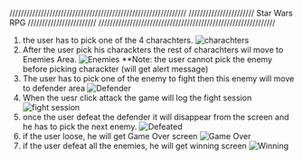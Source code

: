 //////////////////////////////////////////////////////////////
/////////////////////// Star Wars RPG ////////////////////////
//////////////////////////////////////////////////////////////

1. the user has to pick one of the 4 charachters.
   ![charachters](images/step1.jpg)
2. After the user pick his charackters the rest of charachters wil move
   to Enemies Area.
   ![Enemies](images/step2.jpg)
   \*\*Note: the user cannot pick the enemy before picking charackter (will get alert message)
3. The user has to pick one of the enemy to fight then this enemy will move
   to defender area
   ![Defender](images/step3.jpg)
4. When the uesr click attack the game will log the fight session
   ![fight session](images/step4.jpg)
5. once the user defeat the defender it will disappear from the screen and he has
   to pick the next enemy.
   ![Defeated](images/step5.jpg)
6. if the user loose, he will get Game Over screen
   ![Game Over](images/step6.jpg)
7. if the user defeat all the enemies, he will get winning screen
   ![Winning](images/step7.jpg)
